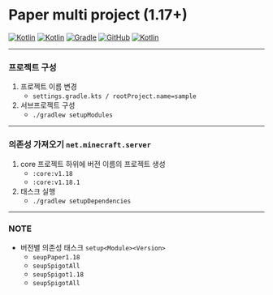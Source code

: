 # Paper multi project (1.17+)

[![Kotlin](https://img.shields.io/badge/java-17-ED8B00.svg?logo=java)](https://www.azul.com/)
[![Kotlin](https://img.shields.io/badge/kotlin-1.6.10-585DEF.svg?logo=kotlin)](http://kotlinlang.org)
[![Gradle](https://img.shields.io/badge/gradle-7.3.3-02303A.svg?logo=gradle)](https://gradle.org)
[![GitHub](https://img.shields.io/github/license/monun/paper-sample-lib-nms)](https://www.gnu.org/licenses/gpl-3.0.html)
[![Kotlin](https://img.shields.io/badge/youtube-각별-red.svg?logo=youtube)](https://www.youtube.com/channel/UCDrAR1OWC2MD4s0JLetN0MA)

---

### 프로젝트 구성

1. 프로젝트 이름 변경
    * `settings.gradle.kts / rootProject.name=sample`
2. 서브프로젝트 구성
    * `./gradlew setupModules`

---

### 의존성 가져오기 `net.minecraft.server`

1. core 프로젝트 하위에 버전 이름의 프로젝트 생성
    * `:core:v1.18`
    * `:core:v1.18.1`
2. 태스크 실행
    * `./gradlew setupDependencies`

---

### NOTE

* 버전별 의존성 태스크 `setup<Module><Version>`
  * `seupPaper1.18`
  * `seupSpigotAll`
  * `seupSpigot1.18`
  * `seupSpigotAll`

